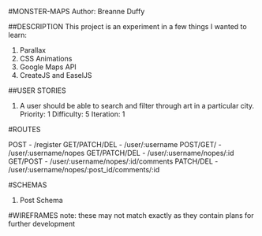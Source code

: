 #MONSTER-MAPS
Author: Breanne Duffy

##DESCRIPTION
This project is an experiment in a few things I wanted to learn:
1. Parallax
2. CSS Animations
3. Google Maps API
4. CreateJS and EaselJS

##USER STORIES
1. A user should be able to search and filter through art in a particular city.
  Priority: 1
  Difficulty: 5
    Iteration: 1

#ROUTES

POST - /register
GET/PATCH/DEL - /user/:username
POST/GET/ - /user/:username/nopes
GET/PATCH/DEL - /user/:username/nopes/:id
GET/POST - /user/:username/nopes/:id/comments
PATCH/DEL - /user/:username/nopes/:post_id/comments/:id


#SCHEMAS

1. Post Schema


#WIREFRAMES
note: these may not match exactly as they contain plans for further development
